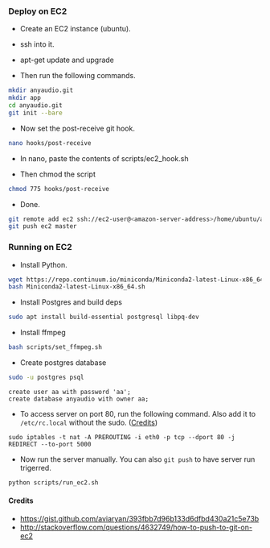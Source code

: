 ### Deploy on EC2

* Create an EC2 instance (ubuntu).
* ssh into it.
* apt-get update and upgrade

* Then run the following commands.

```sh
mkdir anyaudio.git
mkdir app
cd anyaudio.git
git init --bare
```

* Now set the post-receive git hook.

```sh
nano hooks/post-receive
```

* In nano, paste the contents of scripts/ec2_hook.sh

* Then chmod the script

```sh
chmod 775 hooks/post-receive
```

* Done.

```sh
git remote add ec2 ssh://ec2-user@<amazon-server-address>/home/ubuntu/anyaudio.git
git push ec2 master
```


### Running on EC2

* Install Python.

```sh
wget https://repo.continuum.io/miniconda/Miniconda2-latest-Linux-x86_64.sh
bash Miniconda2-latest-Linux-x86_64.sh
```

* Install Postgres and build deps

```sh
sudo apt install build-essential postgresql libpq-dev
```

* Install ffmpeg

```sh
bash scripts/set_ffmpeg.sh
```

* Create postgres database

```sh
sudo -u postgres psql
```

```psql
create user aa with password 'aa';
create database anyaudio with owner aa;
```

* To access server on port 80, run the following command. Also add it to `/etc/rc.local` without the sudo. ([Credits](http://stackoverflow.com/questions/16573668/))

```
sudo iptables -t nat -A PREROUTING -i eth0 -p tcp --dport 80 -j REDIRECT --to-port 5000
```

* Now run the server manually. You can also `git push` to have server run trigerred.

```sh
python scripts/run_ec2.sh
```


#### Credits

* https://gist.github.com/aviaryan/393fbb7d96b133d6dfbd430a21c5e73b
* http://stackoverflow.com/questions/4632749/how-to-push-to-git-on-ec2

